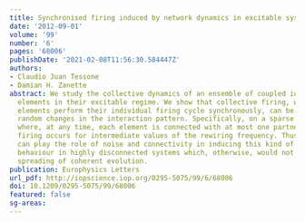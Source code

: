 ```yaml
---
title: Synchronised firing induced by network dynamics in excitable systems
date: '2012-09-01'
volume: '99'
number: '6'
pages: '68006'
publishDate: '2021-02-08T11:56:30.584447Z'
authors:
- Claudio Juan Tessone
- Damian H. Zanette
abstract: We study the collective dynamics of an ensemble of coupled identical FitzHugh-Nagumo
  elements in their excitable regime. We show that collective firing, where all the
  elements perform their individual firing cycle synchronously, can be induced by
  random changes in the interaction pattern. Specifically, on a sparse evolving network
  where, at any time, each element is connected with at most one partner, collective
  firing occurs for intermediate values of the rewiring frequency. Thus, network dynamics
  can play the role of noise and connectivity in inducing this kind of self-organised
  behaviour in highly disconnected systems which, otherwise, would not allow for the
  spreading of coherent evolution.
publication: Europhysics Letters
url_pdf: http://iopscience.iop.org/0295-5075/99/6/68006
doi: 10.1209/0295-5075/99/68006
featured: false
sg-areas:
---
```

